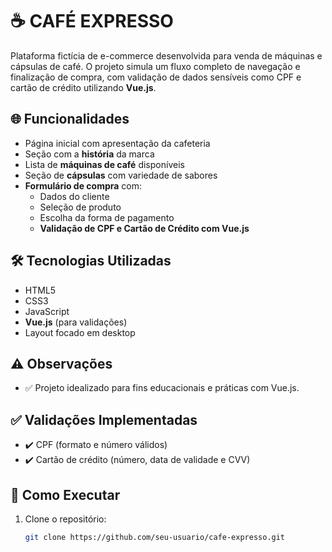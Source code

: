 # ☕ CAFÉ EXPRESSO

Plataforma fictícia de e-commerce desenvolvida para venda de máquinas e cápsulas de café. O projeto simula um fluxo completo de navegação e finalização de compra, com validação de dados sensíveis como CPF e cartão de crédito utilizando **Vue.js**.

## 🌐 Funcionalidades

- Página inicial com apresentação da cafeteria
- Seção com a **história** da marca
- Lista de **máquinas de café** disponíveis
- Seção de **cápsulas** com variedade de sabores
- **Formulário de compra** com:
  - Dados do cliente
  - Seleção de produto
  - Escolha da forma de pagamento
  - **Validação de CPF e Cartão de Crédito com Vue.js**

## 🛠️ Tecnologias Utilizadas

- HTML5
- CSS3
- JavaScript
- **Vue.js** (para validações)
- Layout focado em desktop

## ⚠️ Observações

- ✅ Projeto idealizado para fins educacionais e práticas com Vue.js.

## ✅ Validações Implementadas

- ✔️ CPF (formato e número válidos)
- ✔️ Cartão de crédito (número, data de validade e CVV)


## 🚀 Como Executar

1. Clone o repositório:
   ```bash
   git clone https://github.com/seu-usuario/cafe-expresso.git
